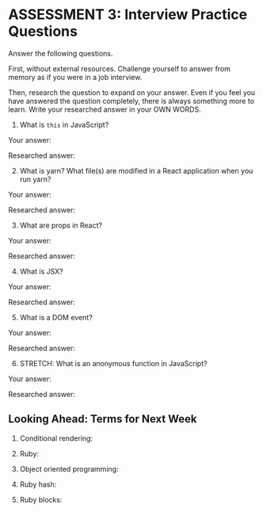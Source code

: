 # ASSESSMENT 3: Interview Practice Questions

Answer the following questions.

First, without external resources. Challenge yourself to answer from memory as if you were in a job interview.

Then, research the question to expand on your answer. Even if you feel you have answered the question completely, there is always something more to learn. Write your researched answer in your OWN WORDS.


1. What is `this` in JavaScript?

  Your answer:

  Researched answer:



2. What is yarn? What file(s) are modified in a React application when you run yarn?

  Your answer:

  Researched answer:



3. What are props in React?

  Your answer:

  Researched answer:



4. What is JSX?

  Your answer:

  Researched answer:



5. What is a DOM event?

  Your answer:

  Researched answer:



6. STRETCH: What is an anonymous function in JavaScript?

  Your answer:

  Researched answer:


## Looking Ahead: Terms for Next Week

1. Conditional rendering:

2. Ruby:

3. Object oriented programming:

4. Ruby hash:

5. Ruby blocks:
